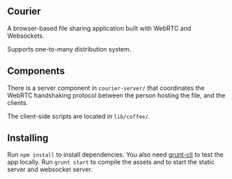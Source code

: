 Courier
-------

A browser-based file sharing application built with WebRTC and Websockets.

Supports one-to-many distribution system.

Components
----------

There is a server component in `courier-server/` that coordinates the WebRTC handshaking protocol between the person hosting the file, and the clients.

The client-side scripts are located in `lib/coffee/`.

Installing
----------

Run `npm install` to install dependencies. You also need [grunt-cli](https://github.com/gruntjs/grunt-cli) to test the app locally. Run `grunt start` to compile the assets and to start the static server and websocket server.

